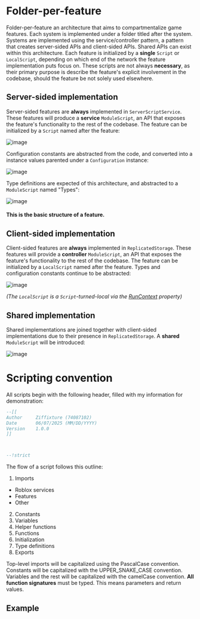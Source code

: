 # Folder-per-feature 

Folder-per-feature an architecture that aims to compartmentalize game features. Each system is implemented under a folder titled after the system. 
Systems are implemented using the service/controller pattern, a pattern that creates server-sided APIs and client-sided APIs. Shared APIs can exist within this architecture.
Each feature is initialized by a **single** `Script` or `LocalScript`, depending on which end of the network the feature implementation puts focus on. These scripts are not always
**necessary**, as their primary purpose is describe the feature's explicit involvement in the codebase, should the feature be not solely used elsewhere.

## Server-sided implementation

Server-sided features are **always** implemented in `ServerScriptService`. These features will produce a **service** `ModuleScript`, an API that exposes the feature's functionality to the rest of the codebase.
The feature can be initialized by a `Script` named after the feature:

![image](https://github.com/user-attachments/assets/4f21bee4-e452-46eb-845b-b2177efac2f8)

Configuration constants are abstracted from the code, and converted into a instance values parented under a `Configuration` instance:

![image](https://github.com/user-attachments/assets/d46b67a3-f7b9-4eb5-8529-bb558a9b31fb)

Type definitions are expected of this architecture, and abstracted to a `ModuleScript` named "Types":

![image](https://github.com/user-attachments/assets/fe1c44f5-7167-4e60-acaf-79e1987caa3c)

#### This is the basic structure of a feature.

## Client-sided implementation

Client-sided features are **always** implemented in `ReplicatedStorage`. These features will provide a **controller** `ModuleScript`, an API that exposes the feature's functionality to the rest of the codebase.
The feature can be initialized by a `LocalScript` named after the feature. Types and configuration constants continue to be abstracted:

![image](https://github.com/user-attachments/assets/7df4d631-6d65-4388-98db-9d5dae5f92c0)

*(The `LocalScript` is a `Script`-turned-local via the [RunContext](https://create.roblox.com/docs/reference/engine/classes/Script#RunContext) property)*

## Shared implementation

Shared implementations are joined together with client-sided implementations due to their presence in `ReplicatedStorage`. A **shared** `ModuleScript` will be introduced:

![image](https://github.com/user-attachments/assets/5290683e-5925-4a22-86d8-5f471b429611)

# Scripting convention

All scripts begin with the following header, filled with my information for demonstration:
```lua
--[[
Author     Ziffixture (74087102)
Date       06/07/2025 (MM/DD/YYYY)
Version    1.0.0
]]



--!strict
```
The flow of a script follows this outline:

1. Imports
- Roblox services
- Features
- Other
2. Constants
3. Variables
4. Helper functions
5. Functions
6. Initialization
7. Type definitions
8. Exports

Top-level imports will be capitalized using the PascalCase convention. Constants will be capitalized with the UPPER_SNAKE_CASE convention. Variables and the rest will be capitalized with the camelCase convention.
**All function signatures** must be typed. This means parameters and return values.

## Example

```lua

```
